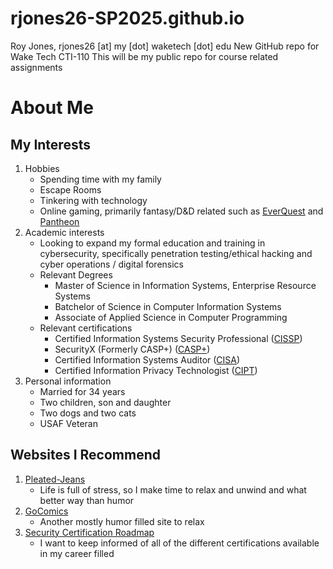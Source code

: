 # rjones26-SP2025.github.io

Roy Jones, rjones26 [at] my [dot] waketech [dot] edu
New GitHub repo for Wake Tech CTI-110
This will be my public repo for course related assignments


# About Me

## My Interests
1. Hobbies
   * Spending time with my family
   * Escape Rooms
   * Tinkering with technology
   * Online gaming, primarily fantasy/D&D related such as [EverQuest](https://www.everquest.com/home) and [Pantheon](https://www.pantheonmmo.com/)
2. Academic interests
   * Looking to expand my formal education and training in cybersecurity, specifically penetration testing/ethical hacking and cyber operations / digital forensics
   * Relevant Degrees
     * Master of Science in Information Systems, Enterprise Resource Systems
     * Batchelor of Science in Computer Information Systems
     * Associate of Applied Science in Computer Programming
    * Relevant certifications
      * Certified Information Systems Security Professional ([CISSP](https://www.isc2.org/certifications/cissp))
      * SecurityX (Formerly CASP+) ([CASP+](https://partners.comptia.org/certifications/securityx))
      * Certified Information Systems Auditor ([CISA](https://www.isaca.org/credentialing/cisa))
      * Certified Information Privacy Technologist ([CIPT](https://iapp.org/certify/cipt/))
3. Personal information
   * Married for 34 years
   * Two children, son and daughter
   * Two dogs and two cats
   * USAF Veteran

## Websites I Recommend
1. [Pleated-Jeans](https://pleated-jeans.com)
   * Life is full of stress, so I make time to relax and unwind and what better way than humor
2. [GoComics](https://www.gocomics.com/)
   * Another mostly humor filled site to relax
3. [Security Certification Roadmap](https://pauljerimy.com/security-certification-roadmap/)
   * I want to keep informed of all of the different certifications available in my career filled
